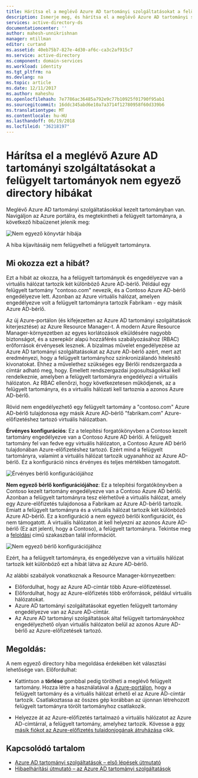 ```yaml
---
title: Hárítsa el a meglévő Azure AD tartományi szolgáltatásokat a felügyelt tartományok nem egyező directory hibákat |} Microsoft Docs
description: Ismerje meg, és hárítsa el a meglévő Azure AD tartományi szolgáltatásokat a felügyelt tartományok nem egyező directory hibákat
services: active-directory-ds
documentationcenter: ''
author: mahesh-unnikrishnan
manager: mtillman
editor: curtand
ms.assetid: 40eb75b7-827e-4d30-af6c-ca3c2af915c7
ms.service: active-directory
ms.component: domain-services
ms.workload: identity
ms.tgt_pltfrm: na
ms.devlang: na
ms.topic: article
ms.date: 12/11/2017
ms.author: maheshu
ms.openlocfilehash: 7e7786ac36485a792e9c77b10925f01790f95ab1
ms.sourcegitcommit: 16ddc345abd6e10a7a3714f12780958f60d339b6
ms.translationtype: MT
ms.contentlocale: hu-HU
ms.lasthandoff: 06/19/2018
ms.locfileid: "36218197"
---
```

# <a name="resolve-mismatched-directory-errors-for-existing-azure-ad-domain-services-managed-domains"></a>Hárítsa el a meglévő Azure AD tartományi szolgáltatásokat a felügyelt tartományok nem egyező directory hibákat
Meglévő Azure AD tartományi szolgáltatásokkal kezelt tartományban van. Navigáljon az Azure portálra, és megtekintheti a felügyelt tartományra, a következő hibaüzenet jelenik meg:

![Nem egyező könyvtár hibája](.\media\getting-started\mismatched-tenant-error.png)

A hiba kijavításáig nem felügyelheti a felügyelt tartományra.


## <a name="whats-causing-this-error"></a>Mi okozza ezt a hibát?
Ezt a hibát az okozza, ha a felügyelt tartományok és engedélyezve van a virtuális hálózat tartozik két különböző Azure AD-bérlő. Például egy felügyelt tartomány "contoso.com" nevezik, és a Contoso Azure AD-bérlő engedélyezve lett. Azonban az Azure virtuális hálózat, amelyen engedélyezve volt a felügyelt tartományra tartozik Fabrikam - egy másik Azure AD-bérlő.

Az új Azure-portálon (és kifejezetten az Azure AD tartományi szolgáltatások kiterjesztése) az Azure Resource Manager-t. A modern Azure Resource Manager-környezetben az egyes korlátozások elküldésére nagyobb biztonságot, és a szerepkör alapú hozzáférés szabályozásához (RBAC) erőforrások érvényesek lesznek. A bizalmas művelet engedélyezése az Azure AD tartományi szolgáltatásokat az Azure AD-bérlő azért, mert azt eredményezi, hogy a felügyelt tartományhoz szinkronizálandó hitelesítő kivonatokat. Ehhez a művelethez szükséges egy Bérlői rendszergazda a címtár adható meg, hogy. Emellett rendszergazdai jogosultságokkal kell rendelkeznie, amelyben a felügyelt tartományra engedélyezi a virtuális hálózaton. Az RBAC ellenőrzi, hogy következetesen működjenek, az a felügyelt tartományra, és a virtuális hálózati kell tartoznia a azonos Azure AD-bérlő.

Rövid nem engedélyezhető egy felügyelt tartomány a "contoso.com" Azure AD-bérlő tulajdonosa egy másik Azure AD-bérlő "fabrikam.com" Azure-előfizetéshez tartozó virtuális hálózatban. 

**Érvényes konfigurációs**: Ez a telepítési forgatókönyvben a Contoso kezelt tartomány engedélyezve van a Contoso Azure AD bérlői. A felügyelt tartomány fel van fedve egy virtuális hálózaton, a Contoso Azure AD bérlő tulajdonában Azure-előfizetéshez tartozó. Ezért mind a felügyelt tartományra, valamint a virtuális hálózat tartozik ugyanahhoz az Azure AD-bérlő. Ez a konfiguráció nincs érvényes és teljes mértékben támogatott.

![Érvényes bérlő konfigurációjához](./media/getting-started/valid-tenant-config.png)

**Nem egyező bérlő konfigurációjához**: Ez a telepítési forgatókönyvben a Contoso kezelt tartomány engedélyezve van a Contoso Azure AD bérlői. Azonban a felügyelt tartományra tesz elérhetővé a virtuális hálózat, amely egy Azure-előfizetés tulajdonosa a Fabrikam az Azure AD-bérlő tartozik. Emiatt a felügyelt tartományra és a virtuális hálózat tartozik két különböző Azure AD-bérlő. Ez a konfiguráció a nem egyező bérlői konfigurációt, és nem támogatott. A virtuális hálózaton át kell helyezni az azonos Azure AD-bérlő (Ez azt jelenti, hogy a Contoso), a felügyelt tartományra. Tekintse meg a [feloldási](#resolution) című szakaszban talál információt.

![Nem egyező bérlő konfigurációjához](./media/getting-started/mismatched-tenant-config.png)

Ezért, ha a felügyelt tartományra, és engedélyezve van a virtuális hálózat tartozik két különböző ezt a hibát látva az Azure AD-bérlő.

Az alábbi szabályok vonatkoznak a Resource Manager-környezetben:
- Előfordulhat, hogy az Azure AD-címtár több Azure-előfizetéssel.
- Előfordulhat, hogy az Azure-előfizetés több erőforrások, például virtuális hálózatokat.
- Azure AD tartományi szolgáltatásokat egyetlen felügyelt tartomány engedélyezve van az Azure AD-címtár.
- Az Azure AD tartományi szolgáltatások által felügyelt tartományokhoz engedélyezhető olyan virtuális hálózaton belül az azonos Azure AD-bérlő az Azure-előfizetések tartozó.


## <a name="resolution"></a>Megoldás:
A nem egyező directory hiba megoldása érdekében két választási lehetősége van. Előfordulhat:

- Kattintson a **törlése** gombbal pedig törölheti a meglévő felügyelt tartomány. Hozza létre a használatával a [Azure-portálon](https://portal.azure.com), hogy a felügyelt tartomány és a virtuális hálózat érhető el az Azure AD-címtár tartozik. Csatlakoztassa az összes gép korábban az újonnan létrehozott felügyelt tartományra törölt tartományhoz csatlakozik.

- Helyezze át az Azure-előfizetés tartalmazó a virtuális hálózatot az Azure AD-címtárral, a felügyelt tartomány, amelyhez tartozik. Kövesse a [egy másik fiókot az Azure-előfizetés tulajdonjogának átruházása](../billing/billing-subscription-transfer.md) cikk.


## <a name="related-content"></a>Kapcsolódó tartalom
* [Azure AD tartományi szolgáltatások – első lépések útmutató](active-directory-ds-getting-started.md)
* [Hibaelhárítási útmutató – az Azure AD tartományi szolgáltatások](active-directory-ds-troubleshooting.md)
